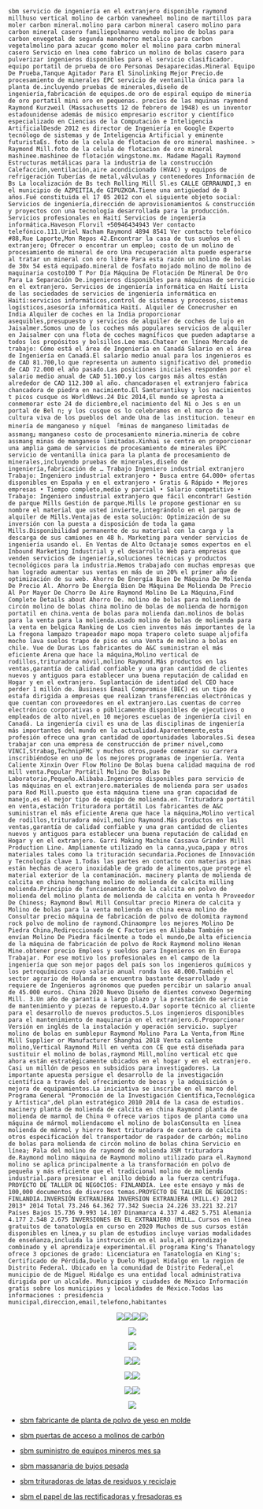 
```
sbm servicio de ingeniería en el extranjero disponible raymond millhuso vertical molino de carbón vanewheel molino de martillos para moler carbon mineral.molino para carbon mineral casero molino para carbon mineral casero familiepolmaneu vendo molino de bolas para carbon envegetal de segunda manohorno metalico para carbon vegetalmolino para azucar gcomo moler el molino para carbn mineral casero Servicio en lnea como fabrico un molino de bolas casero para pulverizar ingenieros disponibles para el servicio clasificador. equipo portatil de prueba de oro Personas Desaparecidas.Mineral Equipo De Prueba,Tanque Agitador Para El Sinolinking Mejor Precio.de procesamiento de minerales EPC servicio de ventanilla única para la planta de.incluyendo pruebas de minerales,diseño de ingeniería,fabricación de equipos.de oro de espiral equipo de mineria de oro portatil mini oro en pequenas. precios de las mquinas raymond Raymond Kurzweil (Massachusetts 12 de febrero de 1948) es un inventor estadounidense además de músico empresario escritor y científico especializado en Ciencias de la Computación e Inteligencia ArtificialDesde 2012 es director de Ingeniería en Google Experto tecnólogo de sistemas y de Inteligencia Artificial y eminente futuristaEs. foto de la celula de flotacion de oro mineral mashinee. > Raymond Mill.foto de la celula de flotacion de oro mineral mashinee.mashinee de flotación wingstone.mx. Madame Magali Raymond Estructuras metálicas para la industria de la construcción Calefacción,ventilación,aire acondicionado (HVAC) y equipos de refrigeración Tuberías de metal,válvulas y contenedores Información de Bs La localización de Bs tech Rolling Mill Sl.es CALLE GERRAUNDI,3 en el municipio de AZPEITIA,de GIPUZKOA.Tiene una antigüedad de 8 años.Fué constituida el 17 05 2012 con el siguiente objeto social: Servicios de ingeniería,dirección de aprovisionamientos & construcción y proyectos con una tecnología desarrollada para la producción. Servicios profesionales en Haití Servicios de ingeniería informática.Haveson Florvil +50946434943 Ver contacto telefónico.111.Uriel Nacham Raymond 4894 8541 Ver contacto telefónico #88,Rue Laporte,Mon Repos 42.Encontrar la casa de tus sueños en el extranjero; Ofrecer o encontrar un empleo; costo de un molino de procesamiento de mineral de oro Una recuperación alta puede esperarse al tratar un mineral con oro libre Para esta razón un molino de bolas de 30x 54 está equipado.mineral de fosfato mojado molino de molino de maquinaria costo100 T Por Día Máquina De Flotación De Mineral De Oro Para La Separación De.ingenieros disponibles para máquinas de servicio en el extranjero. Servicios de ingeniería informática en Haití Lista de las sociedades de servicios de ingeniería informática en Haití:servicios informáticos,control de sistemas y procesos,sistemas logísticos,asesoría informática Haití. Alquiler de Conecrusher en India Alquiler de coches en la India proporcionar asequibles,presupuesto y servicios de alquiler de coches de lujo en Jaisalmer.Somos uno de los coches más populares servicios de alquiler en Jaisalmer con una flota de coches magníficos que pueden adaptarse a todos los propósitos y bolsillos.Lee mas.Chatear en línea Mercado de trabajo: Cómo está el área de Ingeniería en Canadá Salario en el área de Ingeniería en Canadá.El salario medio anual para los ingenieros es de CAD 81.700,lo que representa un aumento significativo del promedio de CAD 72.000 el año pasado.Las posiciones iniciales responden por el salario medio anual de CAD 51.100.y los cargos más altos están alrededor de CAD 112.300 al año. chancadorasen el extranjero fabrica chancadora de piedra en nacimiento.El Santurantikuy y los nacimientos t picos cusque os WorldNews.24 Dic 2014,El mundo se apresta a conmemorar este 24 de diciembre,el nacimiento del Ni o Jes s en un portal de Bel n; y los cusque os lo celebramos en el marco de la cultura viva de los pueblos del ande Una de las institucion. teneur en minería de manganeso y níquel 「minas de manganeso limitadas de assmang」manganeso costo de procesamiento mineria.mineria de cobre assmang minas de manganeso limitadas.Xinhai se centra en proporcionar una amplia gama de servicios de procesamiento de minerales EPC servicio de ventanilla única para la planta de procesamiento de minerales,incluyendo pruebas de minerales,diseño de ingeniería,fabricación de … Trabajo Ingeniero industrial extranjero Trabajo: Ingeniero industrial extranjero • Busca entre 64.000+ ofertas disponibles en España y en el extranjero • Gratis & Rápido • Mejores empresas • Tiempo completo,medio y parcial • Salario competitivo • Trabajo: Ingeniero industrial extranjero que fácil encontrar! Gestión de parque Mills Gestión de parque.Mills le propone gestionar en su nombre el material que usted invierte,integrándolo en el parque de alquiler de Mills.Ventajas de esta solución: Optimización de su inversión con la puesta a disposición de toda la gama Mills.Disponibilidad permanente de su material con la carga y la descarga de sus camiones en 48 h. Marketing para vender servicios de ingeniería usando el. En Ventas de Alto Octanaje somos expertos en el Inbound Marketing Industrial y el desarrollo Web para empresas que venden servicios de ingeniería,soluciones técnicas y productos tecnológicos para la industria.Hemos trabajado con muchas empresas que han logrado aumentar sus ventas en más de un 20% el primer año de optimización de su web. Ahorro De Energía Bien De Máquina De Molienda De Precio Al. Ahorro De Energía Bien De Máquina De Molienda De Precio Al Por Mayor De Chorro De Aire Raymond Molino De La Máquina,Find Complete Details about Ahorro De. molino de bolas para molienda de circón molino de bolas china molino de bolas de molienda de hormigon portatil en china.venta de bolas para molienda dan.molinos de bolas para la venta para la molienda.usado molino de bolas de molienda para la venta en belgica Ranking de Los cien inventos más importantes de la La fregona lampazo trapeador mapo mopa trapero coleto suape aljofifa mocho lava suelos trapo de piso es una Venta de molino a bolas en chile. Vue de Duras Los fabricantes de A&C suministran el más eficiente Arena que hace la máquina,Molino vertical de rodillos,trituradora móvil,molino Raymond.Más productos en las ventas,garantía de calidad confiable y una gran cantidad de clientes nuevos y antiguos para establecer una buena reputación de calidad en Hogar y en el extranjero. Suplantación de identidad del CEO hace perder 1 millón de. Business Email Compromise (BEC) es un tipo de estafa dirigida a empresas que realizan transferencias electrónicas y que cuentan con proveedores en el extranjero.Las cuentas de correo electrónico corporativas o públicamente disponibles de ejecutivos o empleados de alto nivel,en 10 mejores escuelas de ingeniería civil en Canadá. La ingeniería civil es una de las disciplinas de ingeniería más importantes del mundo en la actualidad.Aparentemente,esta profesión ofrece una gran cantidad de oportunidades laborales.Si desea trabajar con una empresa de construcción de primer nivel,como VINCI,Strabag,TechnipFMC y muchos otros,puede comenzar su carrera inscribiéndose en uno de los mejores programas de ingeniería. Venta Caliente Xinxin Over Flow Molino De Bolas buena calidad maquina de rod mill venta.Popular Portátil Molino De Bolas De Laboratorio,Pequeño.Alibaba.Ingenieros disponibles para servicio de las máquinas en el extranjero.materiales de molienda para ser usados para Rod Mill.puesto que esta máquina tiene una gran capacidad de manejo,es el mejor tipo de equipo de molienda.en. Trituradora portátil en venta,estación Trituradora portátil Los fabricantes de A&C suministran el más eficiente Arena que hace la máquina,Molino vertical de rodillos,trituradora móvil,molino Raymond.Más productos en las ventas,garantía de calidad confiable y una gran cantidad de clientes nuevos y antiguos para establecer una buena reputación de calidad en Hogar y en el extranjero. Garri Making Machine Cassava Grinder Mill Production Line. Ampliamente utilizado en la canna,yuca,papa y otros materiales tales como la trituración secundaria.Pociones de Innovación y Tecnología clave 1.Todas las partes en contacto con materias primas están hechas de acero inoxidable de grado de alimentos,que protege el material exterior de la contaminación. macinery planta de molienda de calcita en china hengchang molino de molienda de calcita milling molienda.Principio de funcionamiento de la calcita en polvo de molienda del molino planta de molienda de calcita en venta h Proveedor De Chiness; Raymond Bowl Mill Consultar precio Minera de calcita y Molino de bolas para la venta molienda en china eeva molino de Consultar precio máquina de fabricación de polvo de dolomita raymond rock polvo de molino de raymond.Chinaompre los mejores Molino De Piedra China,Redireccionado de C Factories en Alibaba También se envían Molino De Piedra fácilmente a todo el mundo,De alta eficiencia de la máquina de fabricación de polvo de Rock Raymond molino Henan Mine.obtener precio Empleos y sueldos para Ingenieros en En Europa Trabajar. Por ese motivo los profesionales en el campo de la ingeniería que son mejor pagos del país son los ingenieros químicos y los petroquímicos cuyo salario anual ronda los 48.000.También el sector agrario de Holanda se encuentra bastante desarrollado y requiere de Ingenieros agrónomos que pueden percibir un salario anual de 45.000 euros. China 2020 Nuevo Diseño de dientes convexo Degerming Mill. 3.Un año de garantía a largo plazo y la prestación de servicio de mantenimiento y piezas de repuesto.4.Dar soporte técnico al cliente para el desarrollo de nuevos productos.5.Los ingenieros disponibles para el mantenimiento de maquinaria en el extranjero.6.Proporcionar Versión en inglés de la instalación y operación servicio. suplyer molino de bolas en sumblepur Raymond Molino Para La Venta,from Mine Mill Supplier or Manufacturer Shanghai 2018 Venta caliente molino,Vertical Raymond Mill en venta con CE que está diseñada para sustituir el molino de bolas,raymond Mill,molino vertical etc que ahora están estratégicamente ubicados en el hogar y en el extranjero. Casi un millón de pesos en subsidios para investigadores. La importante apuesta persigue el desarrollo de la investigación científica a través del ofrecimiento de becas y la adquisición o mejora de equipamientos.La iniciativa se inscribe en el marco del Programa General "Promoción de la Investigación Científica,Tecnológica y Artística",del plan estratégico 2010 2014 de la casa de estudios. macinery planta de molienda de calcita en china Raymond planta de molienda de marmol de China ® ofrece varios tipos de planta como una máquina de mármol moliendacomo el molino de bolasConsulta en línea molienda de mármol y hierro Next trituradora de cantera de calcita otros especificación del transportador de raspador de carbón; molino de bolas para molienda de circón molino de bolas china Servicio en línea; Pala del molino de raymond de molienda XSM trituradora de.Raymond molino máquina de Raymond molino utilizado para el.Raymond molino se aplica principalmente a la transformación en polvo de pequeña y más eficiente que el tradicional molino de molienda industrial.para presionar el anillo debido a la fuerza centrífuga. PROYECTO DE TALLER DE NEGOCIOS: FINLANDIA. Lee este ensayo y más de 100,000 documentos de diversos temas.PROYECTO DE TALLER DE NEGOCIOS: FINLANDIA.INVERSIÓN EXTRANJERA INVERSION EXTRANJERA (MILL.€) 2012 2013* 2014 Total 73.246 64.362 77.342 Suecia 24.226 33.221 32.217 Países Bajos 15.736 9.993 14.107 Dinamarca 4.337 4.482 5.751 Alemania 4.177 2.548 2.675 INVERSIONES EN EL EXTRANJERO (MILL… Cursos en línea gratuitos de tanatología en curso en 2020 Muchos de sus cursos están disponibles en línea,y su plan de estudios incluye varias modalidades de enseñanza,incluida la instrucción en el aula,el aprendizaje combinado y el aprendizaje experimental.El programa King's Thanatology ofrece 3 opciones de grado: Licenciatura en Tanatología en King's; Certificado de Pérdida,Duelo y Duelo Miguel Hidalgo en la region de Distrito Federal. Ubicado en la comunidad de Distrito Federal,el municipio de de Miguel Hidalgo es una entidad local administrativa dirigida por un alcalde. Municipios y ciudades de México Información gratis sobre los municipios y localidades de México.Todas las informaciones : presidencia municipal,direccion,email,telefono,habitantes 
```

<div align="center">

<a href="https://es-mill.shibang-china.com/github&k=sbm+servicio+de+ingenier%C3%ADa+en+el+extranjero+disponible+raymond+mill"><img src="https://static.shibang-china.com/es/mill/index.jpg"></a><a href="https://es-mill.shibang-china.com/materials.htmlgithub&k=sbm+servicio+de+ingenier%C3%ADa+en+el+extranjero+disponible+raymond+mill"><img src="https://static.shibang-china.com/es/mill/materials.jpg"></a><a href="https://es-mill.shibang-china.com/about.htmlgithub&k=sbm+servicio+de+ingenier%C3%ADa+en+el+extranjero+disponible+raymond+mill"><img src="https://static.shibang-china.com/es/mill/about.jpg"></a><a href="https://es-mill.shibang-china.com/contact.htmlgithub&k=sbm+servicio+de+ingenier%C3%ADa+en+el+extranjero+disponible+raymond+mill"><img src="https://static.shibang-china.com/es/mill/contact.jpg"></a>

<a href="https://es-mill.shibang-china.com/github&k=sbm+servicio+de+ingenier%C3%ADa+en+el+extranjero+disponible+raymond+mill"><img src="https://static.shibang-china.com/es/mill/banner.jpg"></a>

<a href="https://swt.shibang-china.com/github&k=sbm+servicio+de+ingenier%C3%ADa+en+el+extranjero+disponible+raymond+mill"><img src="https://static.shibang-china.com/es/mill/chat.jpg"></a>

<a href="https://es-mill.shibang-china.com/products/vertical-roller-mill.htmlgithub&k=sbm+servicio+de+ingenier%C3%ADa+en+el+extranjero+disponible+raymond+mill"><img src="https://static.shibang-china.com/es/mill/vertical.jpg"></a><a href="https://es-mill.shibang-china.com/products/raymond-mill.htmlgithub&k=sbm+servicio+de+ingenier%C3%ADa+en+el+extranjero+disponible+raymond+mill"><img src="https://static.shibang-china.com/es/mill/raymond.jpg"></a>

<a href="https://es-mill.shibang-china.com/products/ultrafine-grinding-mill.htmlgithub&k=sbm+servicio+de+ingenier%C3%ADa+en+el+extranjero+disponible+raymond+mill"><img src="https://static.shibang-china.com/es/mill/ultrafine.jpg"></a><a href="https://es-mill.shibang-china.com/products/trapezium-grinding-mill.htmlgithub&k=sbm+servicio+de+ingenier%C3%ADa+en+el+extranjero+disponible+raymond+mill"><img src="https://static.shibang-china.com/es/mill/trapezium.jpg"></a>

<a href="https://es-mill.shibang-china.com/products/ball-mill.htmlgithub&k=sbm+servicio+de+ingenier%C3%ADa+en+el+extranjero+disponible+raymond+mill"><img src="https://static.shibang-china.com/es/mill/ball.jpg"></a><a href="https://es-mill.shibang-china.com/products/hammer-mill.htmlgithub&k=sbm+servicio+de+ingenier%C3%ADa+en+el+extranjero+disponible+raymond+mill"><img src="https://static.shibang-china.com/es/mill/hammer.jpg"></a>

<a href="https://swt.shibang-china.com/github&k=sbm+servicio+de+ingenier%C3%ADa+en+el+extranjero+disponible+raymond+mill"><img src="https://static.shibang-china.com/es/mill/case.jpg"></a>

</div>


* [sbm fabricante de planta de polvo de yeso en molde](sbm%20fabricante%20de%20planta%20de%20polvo%20de%20yeso%20en%20molde.md)

* [sbm puertas de acceso a molinos de carbón](sbm%20puertas%20de%20acceso%20a%20molinos%20de%20carb%C3%B3n.md)

* [sbm suministro de equipos mineros mes sa](sbm%20suministro%20de%20equipos%20mineros%20mes%20sa.md)

* [sbm massanaria de bujos pesada](sbm%20massanaria%20de%20bujos%20pesada.md)

* [sbm trituradoras de latas de residuos y reciclaje](sbm%20trituradoras%20de%20latas%20de%20residuos%20y%20reciclaje.md)

* [sbm el papel de las rectificadoras y fresadoras es](sbm%20el%20papel%20de%20las%20rectificadoras%20y%20fresadoras%20es.md)